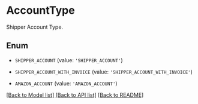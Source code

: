 # AccountType

Shipper Account Type.

## Enum

* `SHIPPER_ACCOUNT` (value: `'SHIPPER_ACCOUNT'`)

* `SHIPPER_ACCOUNT_WITH_INVOICE` (value: `'SHIPPER_ACCOUNT_WITH_INVOICE'`)

* `AMAZON_ACCOUNT` (value: `'AMAZON_ACCOUNT'`)

[[Back to Model list]](../README.md#documentation-for-models) [[Back to API list]](../README.md#documentation-for-api-endpoints) [[Back to README]](../README.md)


